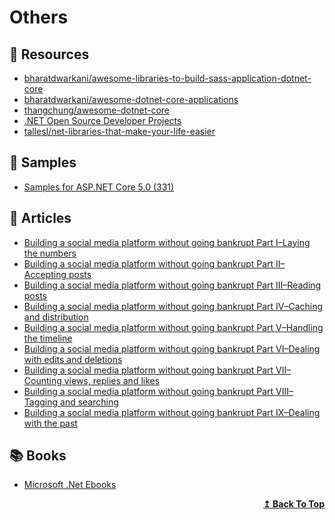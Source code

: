 
# Others

## 📘 Resources

- [bharatdwarkani/awesome-libraries-to-build-sass-application-dotnet-core](https://github.com/bharatdwarkani/awesome-libraries-to-build-sass-application-dotnet-core)
- [bharatdwarkani/awesome-dotnet-core-applications](https://github.com/bharatdwarkani/awesome-dotnet-core-applications)
- [thangchung/awesome-dotnet-core](https://github.com/thangchung/awesome-dotnet-core)
- [.NET Open Source Developer Projects](https://github.com/Microsoft/dotnet/blob/master/dotnet-developer-projects.md)
- [tallesl/net-libraries-that-make-your-life-easier](https://github.com/tallesl/net-libraries-that-make-your-life-easier)
## 🚀 Samples
- [Samples for ASP.NET Core 5.0 (331)](https://github.com/dodyg/practical-aspnetcore)

## 📝 Articles

- [Building a social media platform without going bankrupt Part I–Laying the numbers](https://ayende.com/blog/193026-C/building-a-social-media-platform-without-going-bankrupt-part-i-laying-the-numbers)
- [Building a social media platform without going bankrupt Part II–Accepting posts](https://ayende.com/blog/193027-C/building-a-social-media-platform-without-going-bankrupt-part-ii-accepting-posts)
- [Building a social media platform without going bankrupt Part III–Reading posts](https://ayende.com/blog/193028-C/building-a-social-media-platform-without-going-bankrupt-part-iii-reading-posts)
- [Building a social media platform without going bankrupt Part IV–Caching and distribution](https://ayende.com/blog/193029-C/building-a-social-media-platform-without-going-bankrupt-part-iv-caching-and-distribution)
- [Building a social media platform without going bankrupt Part V–Handling the timeline](https://ayende.com/blog/193057-A/building-a-social-media-platform-without-going-bankrupt-part-v-handling-the-timeline)
- [Building a social media platform without going bankrupt Part VI–Dealing with edits and deletions](https://ayende.com/blog/193058-A/building-a-social-media-platform-without-going-bankrupt-part-vi-dealing-with-edits-and-deletions)
- [Building a social media platform without going bankrupt Part VII–Counting views, replies and likes](https://ayende.com/blog/193059-A/building-a-social-media-platform-without-going-bankrupt-part-vii-counting-views-replies-and-likes)
- [Building a social media platform without going bankrupt Part VIII–Tagging and searching](https://ayende.com/blog/193060-A/building-a-social-media-platform-without-going-bankrupt-part-viii-tagging-and-searching)
- [Building a social media platform without going bankrupt Part IX–Dealing with the past](https://ayende.com/blog/193061-A/building-a-social-media-platform-without-going-bankrupt-part-ix-dealing-with-the-past)

## 📚 Books

- [Microsoft .Net Ebooks](https://github.com/dotnet-architecture/eBooks/tree/master/current)

<div align="right">
  <b><a href="#contents">↥ Back To Top</a></b>
</div>
